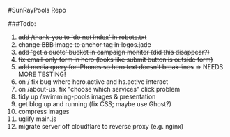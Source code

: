 #SunRayPools Repo

###Todo:

1. ~~add /thank-you to 'do not index' in robots.txt~~
2. ~~change BBB image to anchor tag in logos.jade~~
3. ~~add 'get a quote' bucket in campaign monitor (did this disappear?)~~
4. ~~fix email-only form in hero (looks like submit button is outside form)~~
5. ~~add media query for iPhones so hero text doesn't break lines~~ => NEEDS MORE TESTING!
6. ~~on / fix bug where hero.active and hs.active interact~~
7. on /about-us, fix "choose which services" click problem
8. tidy up /swimming-pools images & presentation
9. get blog up and running (fix CSS; maybe use Ghost?)
10. compress images
11. uglify main.js
12. migrate server off cloudflare to reverse proxy (e.g. nginx)